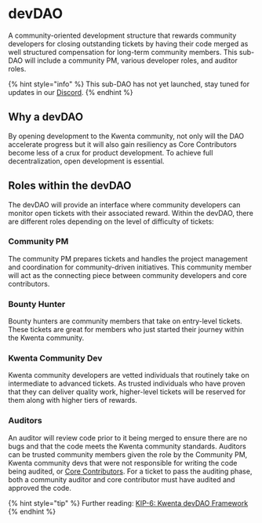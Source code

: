 # devDAO

A community-oriented development structure that rewards community developers for closing outstanding tickets by having their code merged as well structured compensation for long-term community members. This sub-DAO will include a community PM, various developer roles, and auditor roles.

{% hint style="info" %}
This sub-DAO has not yet launched, stay tuned for updates in our [Discord](https://www.discord.gg/Kwenta).
{% endhint %}

## Why a devDAO

By opening development to the Kwenta community, not only will the DAO accelerate progress but it will also gain resiliency as Core Contributors become less of a crux for product development. To achieve full decentralization, open development is essential.

## Roles within the devDAO

The devDAO will provide an interface where community developers can monitor open tickets with their associated reward. Within the devDAO, there are different roles depending on the level of difficulty of tickets:

### Community PM

The community PM prepares tickets and handles the project management and coordination for community-driven initiatives. This community member will act as the connecting piece between community developers and core contributors.

### Bounty Hunter

Bounty hunters are community members that take on entry-level tickets. These tickets are great for members who just started their journey within the Kwenta community.

### Kwenta Community Dev

Kwenta community developers are vetted individuals that routinely take on intermediate to advanced tickets. As trusted individuals who have proven that they can deliver quality work, higher-level tickets will be reserved for them along with higher tiers of rewards.

### Auditors

An auditor will review code prior to it being merged to ensure there are no bugs and that the code meets the Kwenta community standards. Auditors can be trusted community members given the role by the Community PM, Kwenta community devs that were not responsible for writing the code being audited, or [Core Contributors](core-contributors.md). For a ticket to pass the auditing phase, both a community auditor and core contributor must have audited and approved the code.

{% hint style="tip" %}
Further reading: [KIP-6: Kwenta devDAO Framework](https://kips.kwenta.io/kips/kip-6/)
{% endhint %}
